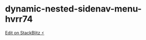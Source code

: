 # dynamic-nested-sidenav-menu-hvrr74

[Edit on StackBlitz ⚡️](https://stackblitz.com/edit/dynamic-nested-sidenav-menu-hvrr74)